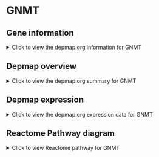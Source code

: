 <h1>GNMT</h1>

<h2>Gene information</h2>
<details>
  <summary>Click to view the depmap.org information for GNMT</summary>
  <iframe src="https://depmap.org/portal/gene/GNMT?tab=about" style="border:none;width:100%;height:800px"></iframe>
</details>

<h2>Depmap overview</h2>
<details>
  <summary>Click to view the depmap.org summary for GNMT</summary>
  <iframe src="https://depmap.org/portal/gene/GNMT?tab=overview" style="border:none;width:100%;height:800px"></iframe>
</details>

<h2>Depmap expression</h2>
<details>
  <summary>Click to view the depmap.org expression data for GNMT</summary>
  <iframe src="https://depmap.org/portal/gene/GNMT?tab=characterization" style="border:none;width:100%;height:800px"></iframe>
</details>



<h2>Reactome Pathway diagram</h2>
<details>
  <summary>Click to view Reactome pathway for GNMT</summary>
  <p>Glyoxylate metabolism and glycine degradation</p>
  <iframe src="https://reactome.org/PathwayBrowser/#/R-HSA-389661" style="border:none;width:100%;height:800px"></iframe>
</details>



